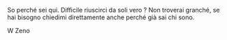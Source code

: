 So perché sei qui. Difficile riuscirci da soli vero ?
Non troverai granché, se hai bisogno chiedimi direttamente anche perché già sai chi sono.

W Zeno 
